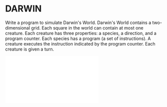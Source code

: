 # DARWIN

Write a program to simulate Darwin's World.
Darwin's World contains a two-dimensional grid. Each square in the world can contain at most one creature.
Each creature has three properties: a species, a direction, and a program counter. Each species has a program (a set of instructions).
A creature executes the instruction indicated by the program counter. Each creature is given a turn.

![DARWIN](/Darwin.pdf "Step 1")
